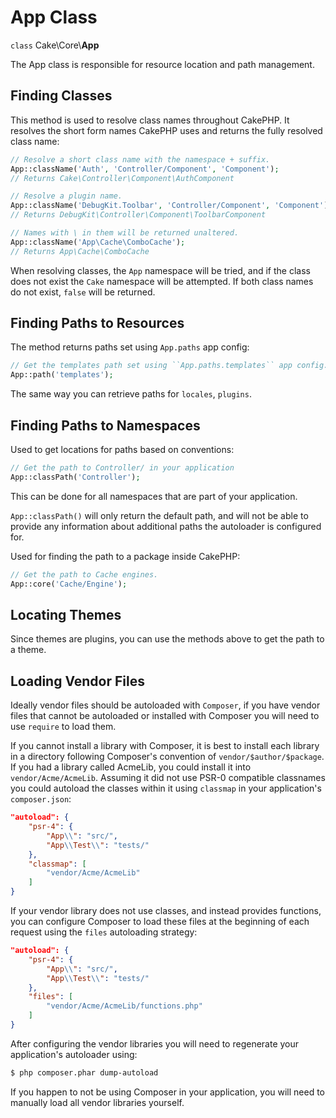 # App Class

`class` Cake\\Core\\**App**

The App class is responsible for resource location and path management.

## Finding Classes

This method is used to resolve class names throughout CakePHP. It resolves
the short form names CakePHP uses and returns the fully resolved class name:

``` php
// Resolve a short class name with the namespace + suffix.
App::className('Auth', 'Controller/Component', 'Component');
// Returns Cake\Controller\Component\AuthComponent

// Resolve a plugin name.
App::className('DebugKit.Toolbar', 'Controller/Component', 'Component');
// Returns DebugKit\Controller\Component\ToolbarComponent

// Names with \ in them will be returned unaltered.
App::className('App\Cache\ComboCache');
// Returns App\Cache\ComboCache
```

When resolving classes, the `App` namespace will be tried, and if the
class does not exist the `Cake` namespace will be attempted. If both
class names do not exist, `false` will be returned.

## Finding Paths to Resources

The method returns paths set using `App.paths` app config:

``` php
// Get the templates path set using ``App.paths.templates`` app config.
App::path('templates');
```

The same way you can retrieve paths for `locales`, `plugins`.

## Finding Paths to Namespaces

Used to get locations for paths based on conventions:

``` php
// Get the path to Controller/ in your application
App::classPath('Controller');
```

This can be done for all namespaces that are part of your application.

`App::classPath()` will only return the default path, and will not be able to
provide any information about additional paths the autoloader is configured
for.

Used for finding the path to a package inside CakePHP:

``` php
// Get the path to Cache engines.
App::core('Cache/Engine');
```

## Locating Themes

Since themes are plugins, you can use the methods above to get the path to
a theme.

## Loading Vendor Files

Ideally vendor files should be autoloaded with `Composer`, if you have vendor
files that cannot be autoloaded or installed with Composer you will need to use
`require` to load them.

If you cannot install a library with Composer, it is best to install each library in
a directory following Composer's convention of `vendor/$author/$package`.
If you had a library called AcmeLib, you could install it into
`vendor/Acme/AcmeLib`. Assuming it did not use PSR-0 compatible classnames
you could autoload the classes within it using `classmap` in your
application's `composer.json`:

``` json
"autoload": {
    "psr-4": {
        "App\\": "src/",
        "App\\Test\\": "tests/"
    },
    "classmap": [
        "vendor/Acme/AcmeLib"
    ]
}
```

If your vendor library does not use classes, and instead provides functions, you
can configure Composer to load these files at the beginning of each request
using the `files` autoloading strategy:

``` json
"autoload": {
    "psr-4": {
        "App\\": "src/",
        "App\\Test\\": "tests/"
    },
    "files": [
        "vendor/Acme/AcmeLib/functions.php"
    ]
}
```

After configuring the vendor libraries you will need to regenerate your
application's autoloader using:

``` bash
$ php composer.phar dump-autoload
```

If you happen to not be using Composer in your application, you will need to
manually load all vendor libraries yourself.

